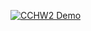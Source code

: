 [![CCHW2 Demo](./image.jpg)](https://drive.google.com/file/d/1aOtYXBdal7HHU4VzDzQskR-OKV43HOKF/view?usp=share_link)
